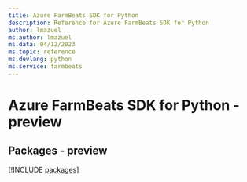 ```yaml
---
title: Azure FarmBeats SDK for Python
description: Reference for Azure FarmBeats SDK for Python
author: lmazuel
ms.author: lmazuel
ms.data: 04/12/2023
ms.topic: reference
ms.devlang: python
ms.service: farmbeats
---
```

# Azure FarmBeats SDK for Python - preview
## Packages - preview
[!INCLUDE [packages](farmbeats-index.md)]